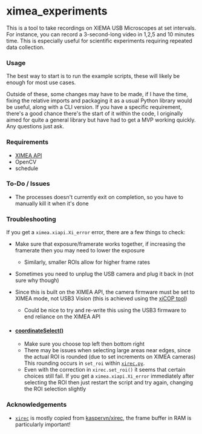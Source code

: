 # ximea_experiments
This is a tool to take recordings on XIEMA USB Microscopes at set intervals. 
For instance, you can record a 3-second-long video in 1,2,5 and 10 minutes time.
This is especially useful for scientific experiments requiring repeated data collection. 

### Usage
The best way to start is to run the example scripts, these will likely be enough for most use cases.

Outside of these, some changes may have to be made, if I have the time, 
fixing the relative imports and packaging it as a usual Python library would be useful, along with a CLI version.
If you have a specific requirement, there's a good chance there's the start of it within the code, I originally aimed
for quite a general library but have had to get a MVP working quickly. Any questions just ask.

### Requirements
- [XIMEA API](https://www.ximea.com/support/wiki/apis/APIs)
- OpenCV
- schedule 

### To-Do / Issues
- The processes doesn't currently exit on completion, so you have to manually kill it when it's done

### Troubleshooting
If you get a `ximea.xiapi.Xi_error` error, there are a few things to check:
- Make sure that exposure/framerate works together, if increasing the framerate then 
you may need to lower the exposure
  - Similarly, smaller ROIs allow for higher frame rates
- Sometimes you need to unplug the USB camera and plug it back in (not sure why though)
- Since this is built on the XIMEA API, the camera firmware must be set to XIMEA mode, not USB3 Vision
(this is achieved using the [xiCOP tool](https://www.ximea.com/support/wiki/allprod/XiCOP))
  - Could be nice to try and re-write this using the USB3 firmware to end reliance on the XIMEA API

- #### [coordinateSelect()](ximea_experiments/coord_picker.py)
  - Make sure you choose top left then bottom right
  - There may be issues when selecting large areas near edges, since the actual ROI is rounded (due to set increments on 
  XIMEA cameras) This rounding occurs in `set_roi` within [`xirec.py`](ximea_experiments/xirec.py).
  - Even with the correction in `xirec.set_roi()` it seems that certain choices still fail. If you get a 
  `ximea.xiapi.Xi_error` immediately after selecting the ROI then just restart the script and try again, 
  changing the ROI selection slightly

### Acknowledgements
- [`xirec`](ximea_experiments/xirec.py) is mostly copied from [kaspervn/xirec](https://github.com/kaspervn/xirec), 
the frame buffer in RAM is particularly important! 
